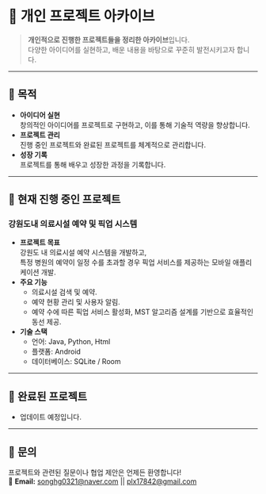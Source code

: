 # 📂 개인 프로젝트 아카이브

> **개인적으로 진행한 프로젝트들을 정리한 아카이브**입니다.  
> 다양한 아이디어를 실현하고, 배운 내용을 바탕으로 꾸준히 발전시키고자 합니다.

---

## 🎯 목적

- **아이디어 실현**  
  창의적인 아이디어를 프로젝트로 구현하고, 이를 통해 기술적 역량을 향상합니다.  
- **프로젝트 관리**  
  진행 중인 프로젝트와 완료된 프로젝트를 체계적으로 관리합니다.  
- **성장 기록**  
  프로젝트를 통해 배우고 성장한 과정을 기록합니다.  

---

## 🚀 현재 진행 중인 프로젝트

### **강원도내 의료시설 예약 및 픽업 시스템**
- **프로젝트 목표**  
  강원도 내 의료시설 예약 시스템을 개발하고,  
  특정 병원의 예약이 일정 수를 초과할 경우 픽업 서비스를 제공하는 모바일 애플리케이션 개발.  
- **주요 기능**  
  - 의료시설 검색 및 예약.  
  - 예약 현황 관리 및 사용자 알림.  
  - 예약 수에 따른 픽업 서비스 활성화, MST 알고리즘 설계를 기반으로 효율적인 동선 제공.
- **기술 스택**  
  - 언어: Java, Python, Html
  - 플랫폼: Android  
  - 데이터베이스: SQLite / Room  

---

## 📂 완료된 프로젝트

- 업데이트 예정입니다.

---

## 📧 문의

프로젝트와 관련된 질문이나 협업 제안은 언제든 환영합니다!  
📩 **Email:** songhg0321@naver.com || plx17842@gmail.com